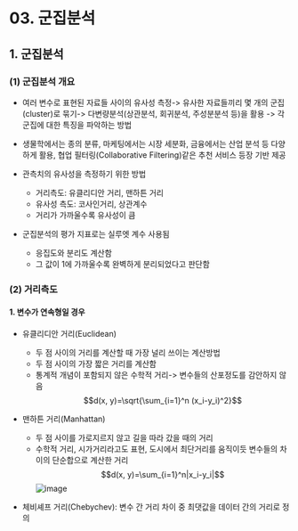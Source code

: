# 03. 군집분석
## 1. 군집분석
### (1) 군집분석 개요
* 여러 변수로 표현된 자료들 사이의 유사성 측정-> 유사한 자료들끼리 몇 개의 군집(cluster)로 묶기-> 다변량분석(상관분석, 회귀분석, 주성분분석 등)을 활용
-> 각 군집에 대한 특징을 파악하는 방법

* 생물학에서는 종의 분류, 마케팅에서는 시장 세분화, 금융에서는 산업 분석 등 다양하게 활용, 협업 필터링(Collaborative Filtering)같은 추천 서비스 등장 기반 제공
* 관측치의 유사성을 측정하기 위한 방법
  * 거리측도: 유클리디안 거리, 맨하튼 거리
  * 유사성 측도: 코사인거리, 상관계수
  * 거리가 가까울수록 유사성이 큼
* 군집분석의 평가 지표로는 실루엣 계수 사용됨
  * 응집도와 분리도 계산함
  * 그 값이 1에 가까울수록 완벽하게 분리되었다고 판단함

### (2) 거리측도
#### 1. 변수가 연속형일 경우
* 유클리디안 거리(Euclidean)
  * 두 점 사이의 거리를 계산할 때 가장 널리 쓰이는 계산방법
  * 두 점 사이의 가장 짧은 거리를 계산함
  * 통계적 개념이 포함되지 않은 수학적 거리-> 변수들의 산포정도를 감안하지 않음
$$d(x, y)=\sqrt{\sum_{i=1}^n (x_i-y_i)^2}$$

* 맨하튼 거리(Manhattan)
  * 두 점 사이를 가로지르지 않고 길을 따라 갔을 때의 거리
  * 수학적 거리, 시가거리라고도 표현, 도시에서 최단거리를 움직이듯 변수들의 차이의 단순합으로 계산한 거리
$$d(x, y)=\sum_{i=1}^n|x_i-y_i|$$
![image](https://github.com/qlkdkd/2-winter/assets/71871927/6a40f274-d8fd-4fca-bd15-906937623248)

* 체비셰프 거리(Chebychev): 변수 간 거리 차이 중 최댓값을 데이터 간의 거리로 정의
$$$$
